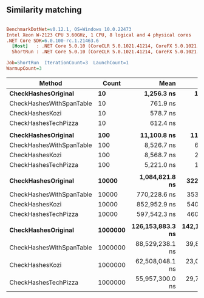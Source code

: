 ## Similarity matching

``` ini

BenchmarkDotNet=v0.12.1, OS=Windows 10.0.22473
Intel Xeon W-2123 CPU 3.60GHz, 1 CPU, 8 logical and 4 physical cores
.NET Core SDK=6.0.100-rc.1.21463.6
  [Host]   : .NET Core 5.0.10 (CoreCLR 5.0.1021.41214, CoreFX 5.0.1021.41214), X64 RyuJIT
  ShortRun : .NET Core 5.0.10 (CoreCLR 5.0.1021.41214, CoreFX 5.0.1021.41214), X64 RyuJIT

Job=ShortRun  IterationCount=3  LaunchCount=1  
WarmupCount=3  

```
|                   Method |   Count |             Mean |            Error |          StdDev | Ratio | RatioSD |
|------------------------- |-------- |-----------------:|-----------------:|----------------:|------:|--------:|
|      **CheckHashesOriginal** |      **10** |       **1,256.3 ns** |       **1,094.7 ns** |        **60.00 ns** |  **1.00** |    **0.00** |
| CheckHashesWithSpanTable |      10 |         761.9 ns |         520.8 ns |        28.55 ns |  0.61 |    0.05 |
|          CheckHashesKozi |      10 |         578.7 ns |         387.1 ns |        21.22 ns |  0.46 |    0.03 |
|     CheckHashesTechPizza |      10 |         612.4 ns |         486.3 ns |        26.66 ns |  0.49 |    0.01 |
|                          |         |                  |                  |                 |       |         |
|      **CheckHashesOriginal** |     **100** |      **11,100.8 ns** |      **11,138.9 ns** |       **610.56 ns** |  **1.00** |    **0.00** |
| CheckHashesWithSpanTable |     100 |       8,526.7 ns |       6,407.2 ns |       351.20 ns |  0.77 |    0.04 |
|          CheckHashesKozi |     100 |       8,568.7 ns |       2,213.4 ns |       121.32 ns |  0.77 |    0.03 |
|     CheckHashesTechPizza |     100 |       5,221.0 ns |       1,392.8 ns |        76.34 ns |  0.47 |    0.03 |
|                          |         |                  |                  |                 |       |         |
|      **CheckHashesOriginal** |   **10000** |   **1,084,821.8 ns** |     **322,154.1 ns** |    **17,658.35 ns** |  **1.00** |    **0.00** |
| CheckHashesWithSpanTable |   10000 |     770,228.6 ns |     353,276.6 ns |    19,364.28 ns |  0.71 |    0.03 |
|          CheckHashesKozi |   10000 |     852,952.9 ns |     540,695.2 ns |    29,637.33 ns |  0.79 |    0.03 |
|     CheckHashesTechPizza |   10000 |     597,542.3 ns |     460,610.4 ns |    25,247.61 ns |  0.55 |    0.02 |
|                          |         |                  |                  |                 |       |         |
|      **CheckHashesOriginal** | **1000000** | **126,153,883.3 ns** | **142,107,132.0 ns** | **7,789,371.42 ns** |  **1.00** |    **0.00** |
| CheckHashesWithSpanTable | 1000000 |  88,529,238.1 ns |  39,882,193.2 ns | 2,186,077.59 ns |  0.70 |    0.03 |
|          CheckHashesKozi | 1000000 |  62,508,048.1 ns |  23,006,005.5 ns | 1,261,036.79 ns |  0.50 |    0.04 |
|     CheckHashesTechPizza | 1000000 |  55,957,300.0 ns |  29,799,244.2 ns | 1,633,397.13 ns |  0.44 |    0.02 |
